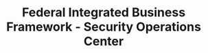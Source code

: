 ---
layout: standards
permalink: /fibf-cyb-soc/
title: Federal Integrated Business Framework - Security Operations Center
sub-title: Security Operations Center
sec-title:  Cybersecurity Standards Lead
sec-name: DHS
lifecycle-content: cyb/soc/lifecycle.html
capabilities-content: cyb/soc/capabilities.html
capabilities-pdf: assets/files/downloads/cyb/Cybersecurity-Services(SOC)-Business-Capabilities.xlsx
capabilities-source-document-type: xls
capabilities-source-document: assets/files/downloads/cyb/Cybersecurity-Services(SOC)-Business-Capabilities.xlsx
---